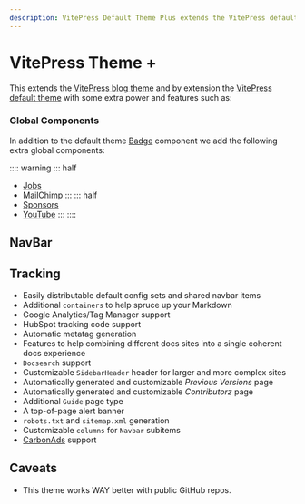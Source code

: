 ```yaml
---
description: VitePress Default Theme Plus extends the VitePress default theme with some extra power and features.
---
```


# VitePress Theme +

This extends the [VitePress blog theme](https://vitepressblog.dev) and by extension the [VitePress default theme](https://vitepress.dev) with some extra power and features such as:

### Global Components

In addition to the default theme [Badge](https://vitepress.dev/reference/default-theme-badge) component we add the following extra global components:

:::: warning
::: half
* [Jobs](./components/jobs)
* [MailChimp](./components/mailchimp)
:::
::: half
* [Sponsors](./components/sponsors)
* [YouTube](./components/youtube)
:::
::::

## NavBar

## Tracking


* Easily distributable default config sets and shared navbar items
* Additional `containers` to help spruce up your Markdown
* Google Analytics/Tag Manager support
* HubSpot tracking code support
* Automatic metatag generation
* Features to help combining different docs sites into a single coherent docs experience
* `Docsearch` support
* Customizable `SidebarHeader` header for larger and more complex sites
* Automatically generated and customizable _Previous Versions_ page
* Automatically generated and customizable _Contributorz_ page
* Additional `Guide` page type
* A top-of-page alert banner
* `robots.txt` and `sitemap.xml` generation
* Customizable `columns` for `Navbar` subitems
* [CarbonAds](https://www.carbonads.net/) support

## Caveats

* This theme works WAY better with public GitHub repos.
